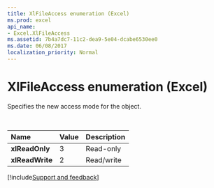```yaml
---
title: XlFileAccess enumeration (Excel)
ms.prod: excel
api_name:
- Excel.XlFileAccess
ms.assetid: 7b4a7dc7-11c2-dea9-5e04-dcabe6530ee0
ms.date: 06/08/2017
localization_priority: Normal
---
```



# XlFileAccess enumeration (Excel)

Specifies the new access mode for the object.

<br/>

|Name|Value|Description|
|:-----|:-----|:-----|
| **xlReadOnly**|3|Read-only|
| **xlReadWrite**|2|Read/write|



[!include[Support and feedback](~/includes/feedback-boilerplate.md)]